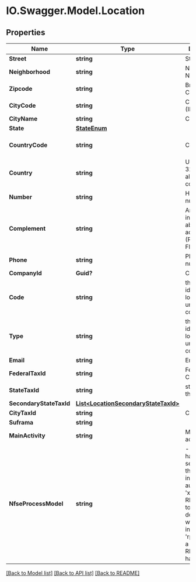 # IO.Swagger.Model.Location
## Properties

Name | Type | Description | Notes
------------ | ------------- | ------------- | -------------
**Street** | **string** | Street Name | [optional] 
**Neighborhood** | **string** | Neighborhood Name | [optional] 
**Zipcode** | **string** | Brazilian Zip Code | 
**CityCode** | **string** | City Code (IBGE) | [optional] 
**CityName** | **string** | City Name | [optional] 
**State** | [**StateEnum**](StateEnum.md) |  | [optional] 
**CountryCode** | **string** | Country Code | [optional] [default to "0"]
**Country** | **string** | Use ISO 3166-1 alpha-3 codes | [optional] [default to "BRA"]
**Number** | **string** | House number | [optional] 
**Complement** | **string** | Any other information about the address (Room, Suite, Floor, etc)). | [optional] 
**Phone** | **string** | Phone number | [optional] 
**CompanyId** | **Guid?** | Company ID | 
**Code** | **string** | this property identify the location, it is unique for this company | 
**Type** | **string** | this property identify the location, it is unique for this company | 
**Email** | **string** | Email | [optional] 
**FederalTaxId** | **string** | Federal tax id, CNPJ or CPF | [optional] 
**StateTaxId** | **string** | state tax id for this location | [optional] 
**SecondaryStateTaxId** | [**List&lt;LocationSecondaryStateTaxId&gt;**](LocationSecondaryStateTaxId.md) |  | [optional] 
**CityTaxId** | **string** | City Tax ID | [optional] 
**Suframa** | **string** |  | [optional] 
**MainActivity** | **string** | Main location activity | [optional] 
**NfseProcessModel** | **string** | - &#39;edi&#39; # City hall has web service and the integration is automatic - &#39;xml&#39; # Create RPS specific to City, bat does not have webservice integration - &#39;rps&#39; # Create a generic RPS, NF is by hands  | [optional] 

[[Back to Model list]](../README.md#documentation-for-models) [[Back to API list]](../README.md#documentation-for-api-endpoints) [[Back to README]](../README.md)

